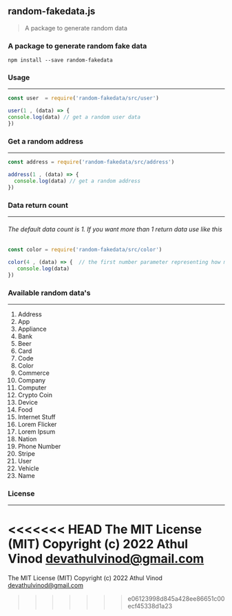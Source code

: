##  random-fakedata.js

> A package to generate random data

 ### A package to generate random fake data

    npm install --save random-fakedata
### Usage
------------

  ```javascript
const user  = require('random-fakedata/src/user')

user(1 , (data) => {
  console.log(data) // get a random user data
})
```
### Get a random address
------------
```javascript
const address = require('random-fakedata/src/address')

address(1 , (data) => {
  console.log(data) // get a random address
})
```
### Data return count
------------
###### The default data count is 1. If you want more than 1 return data use like this
```javascript
const color = require('random-fakedata/src/color')

color(4 , (data) => {  // the first number parameter representing how much data should return
   console.log(data)
})

```
### Available random data's
------------

1. Address
1. App
1. Appliance
1. Bank
1. Beer
1. Card
1. Code
1. Color
1. Commerce
1. Company
1. Computer
1. Crypto Coin
1. Device
1. Food
1. Internet Stuff
1. Lorem Flicker
1. Lorem Ipsum
1. Nation
1. Phone Number
1. Stripe
1. User
1. Vehicle
1. Name

### License
------------

<<<<<<< HEAD
The MIT License (MIT) Copyright (c) 2022 Athul Vinod devathulvinod@gmail.com
=======
The MIT License (MIT) Copyright (c) 2022 Athul Vinod devathulvinod@gmail.com
>>>>>>> e06123998d845a428ee86651c00ecf45338d1a23
